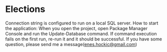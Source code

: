 # Elections
Connection string is configured to run on a local SQL server.
How to start the application:
When you open the project, open Package Manager Console and run the Update-Database command. If command execution fails on the first run, re-run it and it should be successful.
If you have some question, please send me a message(enes.hockic@gmail.com)
